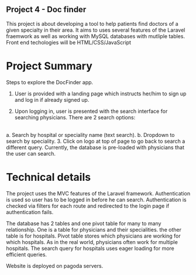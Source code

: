 ## Project 4 - Doc finder

<p> This project is about developing a tool to help patients find doctors of a given specialty in their area. It aims to uses several features of the Laravel fraemwork as well as working with MySQL databases with mutliple tables. Front end techologies will be HTML/CSS/JavaScript</p>

<h1> Project Summary </h1>

<p> 
 Steps to explore the DocFinder app. 
 
 1. User is provided with a landing page which instructs her/him to sign up and log in if already signed up. 
 
 2. Upon logging in, user is presented with the search interface for searching physicians. There are 2 search options: <br>
 <br>
  a. Search by hospital or speciality name (text search).
  b. Dropdown to search by speciality.
 3. Click on logo at top of page to go back to search a different query.
 Currently, the database is pre-loaded with physicians that the user can search.
 <br>
 </p>
 
 <h1> Technical details</h1>
 <p> 
 The project uses the MVC features of the Laravel framework. Authentication is used so user has to be logged in before he can search. Authentication is checked via filters for each route and redirected to the login page if authentication fails.
 
 The database has 2 tables and one pivot table for many to many relationship. One is a table for physicians and their specialities. the other table is for hospitals. Pivot table stores which physicians are working for which hospitals. As in the real world, physicians often work for multiple hospitals. 
 The search query for hospitals uses eager loading for more efficient queries.
 
 Website is deployed on pagoda servers.
 </p>


